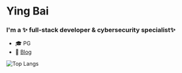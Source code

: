# Ying Bai
### I'm a ✨ full-stack developer & cybersecurity specialist✨ 
- 🎓 PG
- 🌱 [Blog](https://miranda-bai.github.io/ying-blog/)




![Top Langs](https://github-readme-stats.vercel.app/api/top-langs/?username=Miranda-Bai&hide=Jupyter%20Notebook&layout=compact&langs_count=10)
